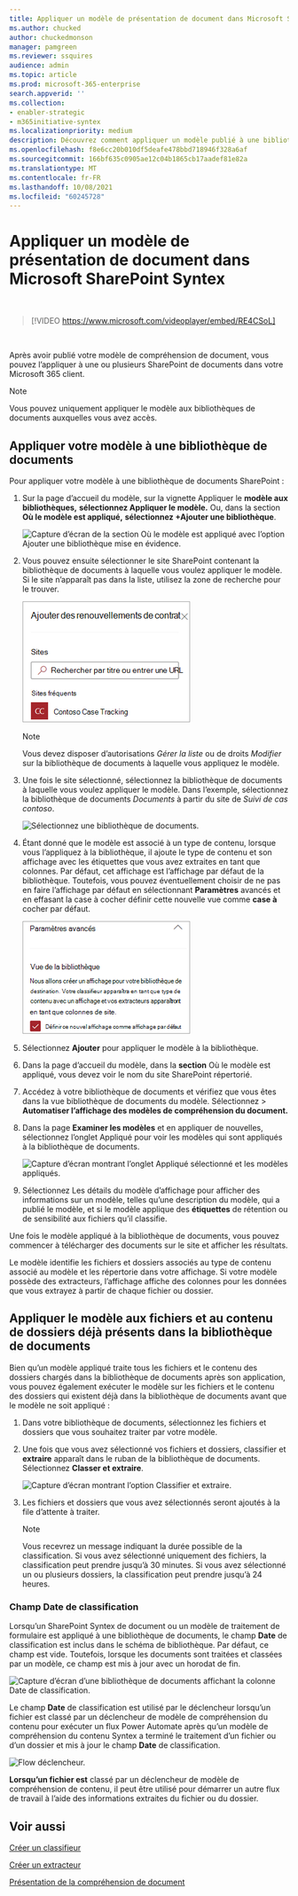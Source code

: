 ```yaml
---
title: Appliquer un modèle de présentation de document dans Microsoft SharePoint Syntex
ms.author: chucked
author: chuckedmonson
manager: pamgreen
ms.reviewer: ssquires
audience: admin
ms.topic: article
ms.prod: microsoft-365-enterprise
search.appverid: ''
ms.collection:
- enabler-strategic
- m365initiative-syntex
ms.localizationpriority: medium
description: Découvrez comment appliquer un modèle publié à une bibliothèque SharePoint documents dans Microsoft SharePoint Syntex.
ms.openlocfilehash: f8e6cc20b010df5deafe478bbd718946f328a6af
ms.sourcegitcommit: 166bf635c0905ae12c04b1865cb17aadef81e82a
ms.translationtype: MT
ms.contentlocale: fr-FR
ms.lasthandoff: 10/08/2021
ms.locfileid: "60245728"
---
```

# <a name="apply-a-document-understanding-model-in-microsoft-sharepoint-syntex"></a>Appliquer un modèle de présentation de document dans Microsoft SharePoint Syntex

</br>

> [!VIDEO https://www.microsoft.com/videoplayer/embed/RE4CSoL]

</br>

Après avoir publié votre modèle de compréhension de document, vous pouvez l’appliquer à une ou plusieurs SharePoint de documents dans votre Microsoft 365 client.

> [!NOTE]
> Vous pouvez uniquement appliquer le modèle aux bibliothèques de documents auxquelles vous avez accès.


## <a name="apply-your-model-to-a-document-library"></a>Appliquer votre modèle à une bibliothèque de documents

Pour appliquer votre modèle à une bibliothèque de documents SharePoint :

1. Sur la page d’accueil du modèle, sur la vignette Appliquer le **modèle aux bibliothèques,** **sélectionnez Appliquer le modèle.** Ou, dans la section **Où le modèle est appliqué,** **sélectionnez +Ajouter une bibliothèque**.

    ![Capture d’écran de la section Où le modèle est appliqué avec l’option Ajouter une bibliothèque mise en évidence.](../media/content-understanding/apply-to-library.png)

2. Vous pouvez ensuite sélectionner le site SharePoint contenant la bibliothèque de documents à laquelle vous voulez appliquer le modèle. Si le site n’apparaît pas dans la liste, utilisez la zone de recherche pour le trouver.

    ![Sélectionnez un site.](../media/content-understanding/site-search.png)

    > [!NOTE]
    > Vous devez disposer d’autorisations *Gérer la liste* ou de droits *Modifier* sur la bibliothèque de documents à laquelle vous appliquez le modèle.

3. Une fois le site sélectionné, sélectionnez la bibliothèque de documents à laquelle vous voulez appliquer le modèle. Dans l’exemple, sélectionnez la bibliothèque de documents *Documents* à partir du site de *Suivi de cas contoso*.

    ![Sélectionnez une bibliothèque de documents.](../media/content-understanding/select-doc-library.png)

4. Étant donné que le modèle est associé à un type de contenu, lorsque vous l’appliquez à la bibliothèque, il ajoute le type de contenu et son affichage avec les étiquettes que vous avez extraites en tant que colonnes. Par défaut, cet affichage est l’affichage par défaut de la bibliothèque. Toutefois, vous pouvez éventuellement choisir de ne pas en faire l’affichage par défaut en sélectionnant **Paramètres** avancés et en effasant la case à cocher définir cette nouvelle vue comme **case à** cocher par défaut.

    ![Affichage Bibliothèque.](../media/content-understanding/library-view.png)

5. Sélectionnez **Ajouter** pour appliquer le modèle à la bibliothèque.

6. Dans la page d’accueil du modèle, dans la **section** Où le modèle est appliqué, vous devez voir le nom du site SharePoint répertorié.

7. Accédez à votre bibliothèque de documents et vérifiez que vous êtes dans la vue bibliothèque de documents du modèle. Sélectionnez   >  **Automatiser l’affichage des modèles de compréhension du document.**

8. Dans la page **Examiner les modèles**  et en appliquer de nouvelles, sélectionnez l’onglet Appliqué pour voir les modèles qui sont appliqués à la bibliothèque de documents.

    ![Capture d’écran montrant l’onglet Appliqué sélectionné et les modèles appliqués.](../media/content-understanding/applied-models.png) 

9. Sélectionnez Les détails du modèle d’affichage pour afficher des informations sur un modèle, telles qu’une description du modèle, qui a publié le modèle, et si le modèle applique des **étiquettes** de rétention ou de sensibilité aux fichiers qu’il classifie.

Une fois le modèle appliqué à la bibliothèque de documents, vous pouvez commencer à télécharger des documents sur le site et afficher les résultats.

Le modèle identifie les fichiers et dossiers associés au type de contenu associé au modèle et les répertorie dans votre affichage. Si votre modèle possède des extracteurs, l’affichage affiche des colonnes pour les données que vous extrayez à partir de chaque fichier ou dossier.

## <a name="apply-the-model-to-files-and-folder-content-already-in-the-document-library"></a>Appliquer le modèle aux fichiers et au contenu de dossiers déjà présents dans la bibliothèque de documents

Bien qu’un modèle appliqué traite tous les fichiers et le contenu des dossiers chargés dans la bibliothèque de documents après son application, vous pouvez également exécuter le modèle sur les fichiers et le contenu des dossiers qui existent déjà dans la bibliothèque de documents avant que le modèle ne soit appliqué :

1. Dans votre bibliothèque de documents, sélectionnez les fichiers et dossiers que vous souhaitez traiter par votre modèle.

2. Une fois que vous avez sélectionné vos fichiers et dossiers, classifier et **extraire** apparaît dans le ruban de la bibliothèque de documents. Sélectionnez **Classer et extraire**.

      ![Capture d’écran montrant l’option Classifier et extraire.](../media/content-understanding/extract-classify.png) 

3. Les fichiers et dossiers que vous avez sélectionnés seront ajoutés à la file d’attente à traiter.

    > [!NOTE]
    > Vous recevrez un message indiquant la durée possible de la classification. Si vous avez sélectionné uniquement des fichiers, la classification peut prendre jusqu’à 30 minutes. Si vous avez sélectionné un ou plusieurs dossiers, la classification peut prendre jusqu’à 24 heures.

### <a name="classification-date-field"></a>Champ Date de classification

Lorsqu’un SharePoint Syntex de document ou un modèle de traitement de formulaire est appliqué à une bibliothèque de documents, le champ **Date** de classification est inclus dans le schéma de bibliothèque. Par défaut, ce champ est vide. Toutefois, lorsque les documents sont traitées et classées par un modèle, ce champ est mis à jour avec un horodat de fin. 

   ![Capture d’écran d’une bibliothèque de documents affichant la colonne Date de classification.](../media/content-understanding/class-date-column.png) 

Le champ **Date** de [](/connectors/sharepointonline/#when-a-file-is-classified-by-a-content-understanding-model) classification est utilisé par le déclencheur lorsqu’un fichier est classé par un déclencheur de modèle de compréhension du contenu pour exécuter un flux Power Automate après qu’un modèle de compréhension du contenu Syntex a terminé le traitement d’un fichier ou d’un dossier et mis à jour le champ **Date** de classification.

   ![Flow déclencheur.](../media/content-understanding/trigger.png)

**Lorsqu’un fichier est** classé par un déclencheur de modèle de compréhension de contenu, il peut être utilisé pour démarrer un autre flux de travail à l’aide des informations extraites du fichier ou du dossier.



## <a name="see-also"></a>Voir aussi

[Créer un classifieur](create-a-classifier.md)

[Créer un extracteur](create-an-extractor.md)

[Présentation de la compréhension de document](document-understanding-overview.md)
